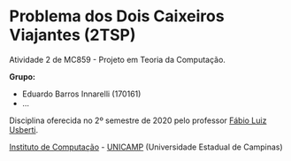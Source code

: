 Problema dos Dois Caixeiros Viajantes (2TSP)
================================

Atividade 2 de MC859 - Projeto em Teoria da Computação.

**Grupo:**
  - Eduardo Barros Innarelli (170161)
  - ...

Disciplina oferecida no 2º semestre de 2020 pelo professor [Fábio Luiz Usberti](https://www.ic.unicamp.br/~fusberti/).

[Instituto de Computação](http://ic.unicamp.br/en) - [UNICAMP](http://www.unicamp.br/unicamp/) (Universidade Estadual de Campinas)
